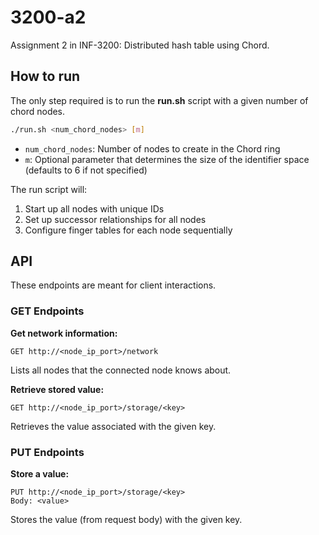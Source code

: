 # 3200-a2
Assignment 2 in INF-3200: Distributed hash table using Chord.

## How to run
The only step required is to run the **run.sh** script with a given number of chord nodes.
```bash
./run.sh <num_chord_nodes> [m]
```
- `num_chord_nodes`: Number of nodes to create in the Chord ring
- `m`: Optional parameter that determines the size of the identifier space (defaults to 6 if not specified)

The run script will:
1. Start up all nodes with unique IDs
2. Set up successor relationships for all nodes
3. Configure finger tables for each node sequentially

## API
These endpoints are meant for client interactions.

### GET Endpoints
**Get network information:**
```
GET http://<node_ip_port>/network
```
Lists all nodes that the connected node knows about.

**Retrieve stored value:**
```
GET http://<node_ip_port>/storage/<key>
```
Retrieves the value associated with the given key.

### PUT Endpoints
**Store a value:**
```
PUT http://<node_ip_port>/storage/<key>
Body: <value>
```
Stores the value (from request body) with the given key.
